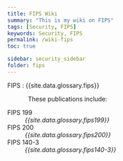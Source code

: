 ```yaml
---
title: FIPS Wiki
summary: "This is my wiki on FIPS"
tags: [Security, FIPS]
keywords: Security, FIPS
permalink: /wiki-fips
toc: true

sidebar: security_sidebar
folder: fips
---
```


FIPS
: {{site.data.glossary.fips}}

&#160;&#160;&#160;&#160;&#160;&#160;&#160;&#160;&#160;&#160;&#160;&#160;These publications include:

<dl class="dl-horizontal">
<dt id="fips199">FIPS 199&#160;&#160;&#160;</dt>
<dd><i>{{site.data.glossary.fips199}}</i></dd>

<dt id="fips200">FIPS 200&#160;&#160;&#160;</dt>
<dd><i>{{site.data.glossary.fips200}}</i></dd>

<dt id="fips140-3">FIPS 140-3</dt>
<dd><i>{{site.data.glossary.fips140-3}}</i></dd>
</dl>
